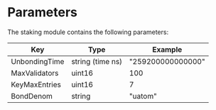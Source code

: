 # Parameters

The staking module contains the following parameters:

| Key           | Type             | Example           |
|---------------|------------------|-------------------|
| UnbondingTime | string (time ns) | "259200000000000" |
| MaxValidators | uint16           | 100               |
| KeyMaxEntries | uint16           | 7                 |
| BondDenom     | string           | "uatom"           |
